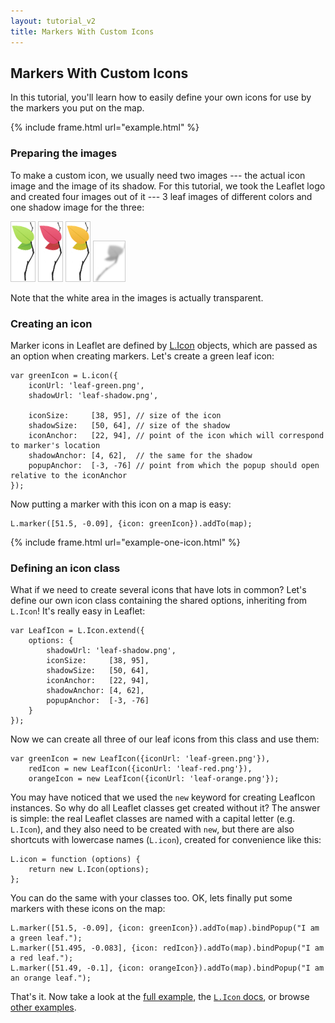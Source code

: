 ```yaml
---
layout: tutorial_v2
title: Markers With Custom Icons
---
```


## Markers With Custom Icons

In this tutorial, you'll learn how to easily define your own icons for use by the markers you put on the map.

{% include frame.html url="example.html" %}

### Preparing the images

To make a custom icon, we usually need two images --- the actual icon image and the image of its shadow. For this tutorial, we took the Leaflet logo and created four images out of it --- 3 leaf images of different colors and one shadow image for the three:

<p>
	<img style="border: 1px solid #ccc" src="leaf-green.png" />
	<img style="border: 1px solid #ccc" src="leaf-red.png" />
	<img style="border: 1px solid #ccc" src="leaf-orange.png" />
	<img style="border: 1px solid #ccc" src="leaf-shadow.png" />
</p>

Note that the white area in the images is actually transparent.

### Creating an icon

Marker icons in Leaflet are defined by [L.Icon](../reference.html#icon) objects, which are passed as an option when creating markers. Let's create a green leaf icon:

	var greenIcon = L.icon({
		iconUrl: 'leaf-green.png',
		shadowUrl: 'leaf-shadow.png',

		iconSize:     [38, 95], // size of the icon
		shadowSize:   [50, 64], // size of the shadow
		iconAnchor:   [22, 94], // point of the icon which will correspond to marker's location
		shadowAnchor: [4, 62],  // the same for the shadow
		popupAnchor:  [-3, -76] // point from which the popup should open relative to the iconAnchor
	});

Now putting a marker with this icon on a map is easy:

	L.marker([51.5, -0.09], {icon: greenIcon}).addTo(map);

{% include frame.html url="example-one-icon.html" %}

### Defining an icon class

What if we need to create several icons that have lots in common? Let's define our own icon class containing the shared options, inheriting from `L.Icon`! It's really easy in Leaflet:

	var LeafIcon = L.Icon.extend({
		options: {
			shadowUrl: 'leaf-shadow.png',
			iconSize:     [38, 95],
			shadowSize:   [50, 64],
			iconAnchor:   [22, 94],
			shadowAnchor: [4, 62],
			popupAnchor:  [-3, -76]
		}
	});

Now we can create all three of our leaf icons from this class and use them:

	var greenIcon = new LeafIcon({iconUrl: 'leaf-green.png'}),
		redIcon = new LeafIcon({iconUrl: 'leaf-red.png'}),
		orangeIcon = new LeafIcon({iconUrl: 'leaf-orange.png'});

You may have noticed that we used the `new` keyword for creating LeafIcon instances. So why do all Leaflet classes get created without it? The answer is simple: the real Leaflet classes are named with a capital letter (e.g. `L.Icon`), and they also need to be created with `new`, but there are also shortcuts with lowercase names (`L.icon`), created for convenience like this:

	L.icon = function (options) {
		return new L.Icon(options);
	};

You can do the same with your classes too. OK, lets finally put some markers with these icons on the map:

	L.marker([51.5, -0.09], {icon: greenIcon}).addTo(map).bindPopup("I am a green leaf.");
	L.marker([51.495, -0.083], {icon: redIcon}).addTo(map).bindPopup("I am a red leaf.");
	L.marker([51.49, -0.1], {icon: orangeIcon}).addTo(map).bindPopup("I am an orange leaf.");

That's it. Now take a look at the [full example](example.html), the [`L.Icon` docs](../../reference.html#icon), or browse [other examples](../../examples.html).
